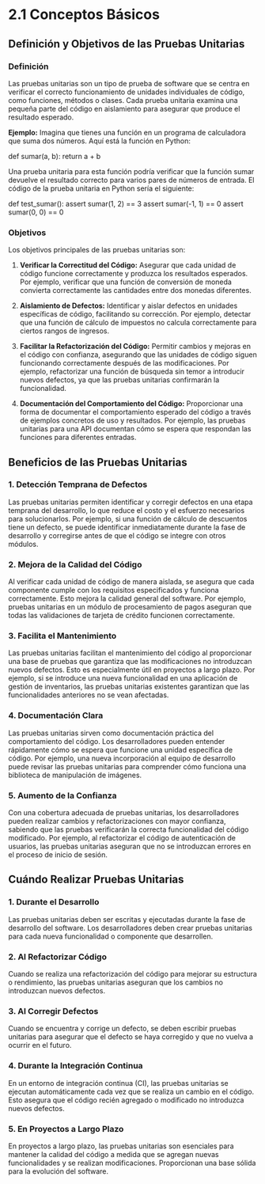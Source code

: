 # 2.1 Conceptos Básicos

## Definición y Objetivos de las Pruebas Unitarias

### Definición

Las pruebas unitarias son un tipo de prueba de software que se centra en verificar el correcto funcionamiento de unidades individuales de código, como funciones, métodos o clases. Cada prueba unitaria examina una pequeña parte del código en aislamiento para asegurar que produce el resultado esperado.

**Ejemplo:**
Imagina que tienes una función en un programa de calculadora que suma dos números. Aquí está la función en Python:

def sumar(a, b):
    return a + b

Una prueba unitaria para esta función podría verificar que la función sumar devuelve el resultado correcto para varios pares de números de entrada. El código de la prueba unitaria en Python sería el siguiente:

def test_sumar():
    assert sumar(1, 2) == 3
    assert sumar(-1, 1) == 0
    assert sumar(0, 0) == 0

### Objetivos

Los objetivos principales de las pruebas unitarias son:

1. **Verificar la Correctitud del Código:** Asegurar que cada unidad de código funcione correctamente y produzca los resultados esperados. Por ejemplo, verificar que una función de conversión de moneda convierta correctamente las cantidades entre dos monedas diferentes.

2. **Aislamiento de Defectos:** Identificar y aislar defectos en unidades específicas de código, facilitando su corrección. Por ejemplo, detectar que una función de cálculo de impuestos no calcula correctamente para ciertos rangos de ingresos.

3. **Facilitar la Refactorización del Código:** Permitir cambios y mejoras en el código con confianza, asegurando que las unidades de código siguen funcionando correctamente después de las modificaciones. Por ejemplo, refactorizar una función de búsqueda sin temor a introducir nuevos defectos, ya que las pruebas unitarias confirmarán la funcionalidad.

4. **Documentación del Comportamiento del Código:** Proporcionar una forma de documentar el comportamiento esperado del código a través de ejemplos concretos de uso y resultados. Por ejemplo, las pruebas unitarias para una API documentan cómo se espera que respondan las funciones para diferentes entradas.

## Beneficios de las Pruebas Unitarias

### 1. Detección Temprana de Defectos

Las pruebas unitarias permiten identificar y corregir defectos en una etapa temprana del desarrollo, lo que reduce el costo y el esfuerzo necesarios para solucionarlos. Por ejemplo, si una función de cálculo de descuentos tiene un defecto, se puede identificar inmediatamente durante la fase de desarrollo y corregirse antes de que el código se integre con otros módulos.

### 2. Mejora de la Calidad del Código

Al verificar cada unidad de código de manera aislada, se asegura que cada componente cumple con los requisitos especificados y funciona correctamente. Esto mejora la calidad general del software. Por ejemplo, pruebas unitarias en un módulo de procesamiento de pagos aseguran que todas las validaciones de tarjeta de crédito funcionen correctamente.

### 3. Facilita el Mantenimiento

Las pruebas unitarias facilitan el mantenimiento del código al proporcionar una base de pruebas que garantiza que las modificaciones no introduzcan nuevos defectos. Esto es especialmente útil en proyectos a largo plazo. Por ejemplo, si se introduce una nueva funcionalidad en una aplicación de gestión de inventarios, las pruebas unitarias existentes garantizan que las funcionalidades anteriores no se vean afectadas.

### 4. Documentación Clara

Las pruebas unitarias sirven como documentación práctica del comportamiento del código. Los desarrolladores pueden entender rápidamente cómo se espera que funcione una unidad específica de código. Por ejemplo, una nueva incorporación al equipo de desarrollo puede revisar las pruebas unitarias para comprender cómo funciona una biblioteca de manipulación de imágenes.

### 5. Aumento de la Confianza

Con una cobertura adecuada de pruebas unitarias, los desarrolladores pueden realizar cambios y refactorizaciones con mayor confianza, sabiendo que las pruebas verificarán la correcta funcionalidad del código modificado. Por ejemplo, al refactorizar el código de autenticación de usuarios, las pruebas unitarias aseguran que no se introduzcan errores en el proceso de inicio de sesión.

## Cuándo Realizar Pruebas Unitarias

### 1. Durante el Desarrollo

Las pruebas unitarias deben ser escritas y ejecutadas durante la fase de desarrollo del software. Los desarrolladores deben crear pruebas unitarias para cada nueva funcionalidad o componente que desarrollen.

### 2. Al Refactorizar Código

Cuando se realiza una refactorización del código para mejorar su estructura o rendimiento, las pruebas unitarias aseguran que los cambios no introduzcan nuevos defectos.

### 3. Al Corregir Defectos

Cuando se encuentra y corrige un defecto, se deben escribir pruebas unitarias para asegurar que el defecto se haya corregido y que no vuelva a ocurrir en el futuro.

### 4. Durante la Integración Continua

En un entorno de integración continua (CI), las pruebas unitarias se ejecutan automáticamente cada vez que se realiza un cambio en el código. Esto asegura que el código recién agregado o modificado no introduzca nuevos defectos.

### 5. En Proyectos a Largo Plazo

En proyectos a largo plazo, las pruebas unitarias son esenciales para mantener la calidad del código a medida que se agregan nuevas funcionalidades y se realizan modificaciones. Proporcionan una base sólida para la evolución del software.
